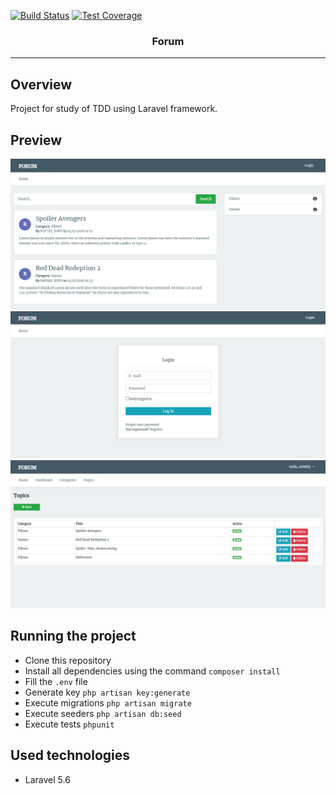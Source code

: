 [![Build Status](https://travis-ci.org/rafaelzorn/forum.svg?branch=master)](https://travis-ci.org/rafaelzorn/forum)
[![Test Coverage](https://img.shields.io/codecov/c/github/rafaelzorn/forum/master.svg)](https://codecov.io/github/rafaelzorn/forum?branch=master)

<p align="center">
   <h3 align="center">Forum</h3>
</p>

---

## Overview

Project for study of TDD using Laravel framework. 

## Preview

![forum-prieview-1](./preview-1.png)
![forum-prieview-2](./preview-2.png)
![forum-prieview-3](./preview-3.png)

## Running the project

- Clone this repository
- Install all dependencies using the command `composer install`
- Fill the `.env` file
- Generate key `php artisan key:generate`
- Execute migrations `php artisan migrate`
- Execute seeders `php artisan db:seed`
- Execute tests `phpunit`

## Used technologies

- Laravel 5.6
